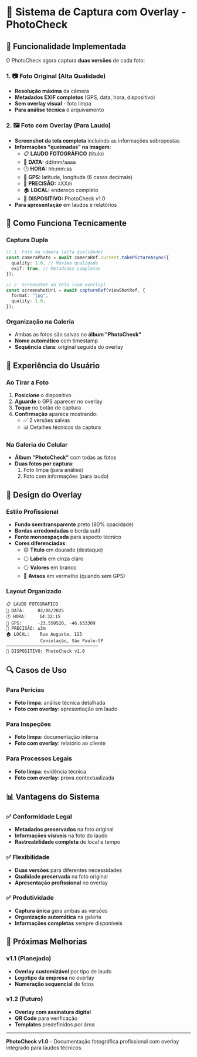 # 📸 Sistema de Captura com Overlay - PhotoCheck

## 🎯 Funcionalidade Implementada

O PhotoCheck agora captura **duas versões** de cada foto:

### 1. 📷 Foto Original (Alta Qualidade)

- **Resolução máxima** da câmera
- **Metadados EXIF completos** (GPS, data, hora, dispositivo)
- **Sem overlay visual** - foto limpa
- **Para análise técnica** e arquivamento

### 2. 🖼️ Foto com Overlay (Para Laudo)

- **Screenshot da tela completa** incluindo as informações sobrepostas
- **Informações "queimadas" na imagem**:
  - 📋 **LAUDO FOTOGRÁFICO** (título)
  - 📅 **DATA:** dd/mm/aaaa
  - 🕐 **HORA:** hh:mm:ss
  - 📍 **GPS:** latitude, longitude (6 casas decimais)
  - 🎯 **PRECISÃO:** ±XXm
  - 🏠 **LOCAL:** endereço completo
  - 📱 **DISPOSITIVO:** PhotoCheck v1.0
- **Para apresentação** em laudos e relatórios

## 🔧 Como Funciona Tecnicamente

### Captura Dupla

```typescript
// 1. Foto da câmera (alta qualidade)
const cameraPhoto = await cameraRef.current.takePictureAsync({
  quality: 1.0, // Máxima qualidade
  exif: true, // Metadados completos
});

// 2. Screenshot da tela (com overlay)
const screenshotUri = await captureRef(viewShotRef, {
  format: "jpg",
  quality: 1.0,
});
```

### Organização na Galeria

- Ambas as fotos são salvas no **álbum "PhotoCheck"**
- **Nome automático** com timestamp
- **Sequência clara**: original seguida do overlay

## 📱 Experiência do Usuário

### Ao Tirar a Foto

1. **Posicione** o dispositivo
2. **Aguarde** o GPS aparecer no overlay
3. **Toque** no botão de captura
4. **Confirmação** aparece mostrando:
   - ✅ 2 versões salvas
   - 📊 Detalhes técnicos da captura

### Na Galeria do Celular

- **Álbum "PhotoCheck"** com todas as fotos
- **Duas fotos por captura**:
  1. Foto limpa (para análise)
  2. Foto com informações (para laudo)

## 🎨 Design do Overlay

### Estilo Profissional

- **Fundo semitransparente** preto (80% opacidade)
- **Bordas arredondadas** e borda sutil
- **Fonte monoespaçada** para aspecto técnico
- **Cores diferenciadas**:
  - 🟡 **Título** em dourado (destaque)
  - ⚪ **Labels** em cinza claro
  - ⚪ **Valores** em branco
  - 🔴 **Avisos** em vermelho (quando sem GPS)

### Layout Organizado

```
📋 LAUDO FOTOGRÁFICO
📅 DATA:     02/08/2025
🕐 HORA:     14:32:15
📍 GPS:      -23.550520, -46.633309
🎯 PRECISÃO: ±3m
🏠 LOCAL:    Rua Augusta, 123
             Consolação, São Paulo-SP
───────────────────────────────────
📱 DISPOSITIVO: PhotoCheck v1.0
```

## 🔍 Casos de Uso

### Para Perícias

- **Foto limpa**: análise técnica detalhada
- **Foto com overlay**: apresentação em laudo

### Para Inspeções

- **Foto limpa**: documentação interna
- **Foto com overlay**: relatório ao cliente

### Para Processos Legais

- **Foto limpa**: evidência técnica
- **Foto com overlay**: prova contextualizada

## 📊 Vantagens do Sistema

### ✅ Conformidade Legal

- **Metadados preservados** na foto original
- **Informações visíveis** na foto do laudo
- **Rastreabilidade completa** de local e tempo

### ✅ Flexibilidade

- **Duas versões** para diferentes necessidades
- **Qualidade preservada** na foto original
- **Apresentação profissional** no overlay

### ✅ Produtividade

- **Captura única** gera ambas as versões
- **Organização automática** na galeria
- **Informações completas** sempre disponíveis

## 🚀 Próximas Melhorias

### v1.1 (Planejado)

- **Overlay customizável** por tipo de laudo
- **Logotipo da empresa** no overlay
- **Numeração sequencial** de fotos

### v1.2 (Futuro)

- **Overlay com assinatura digital**
- **QR Code** para verificação
- **Templates** predefinidos por área

---

**PhotoCheck v1.0** - Documentação fotográfica profissional com overlay integrado para laudos técnicos.
